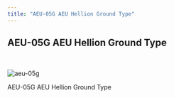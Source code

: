 ```yaml
---
title: "AEU-05G AEU Hellion Ground Type"
---
```


AEU-05G AEU Hellion Ground Type
-------------------------------

 


![aeu-05g](/images/stories/saga/gundam00/ms/aeu/aeu-05g.png "hellionground.gif")


AEU-05G AEU Hellion Ground Type

